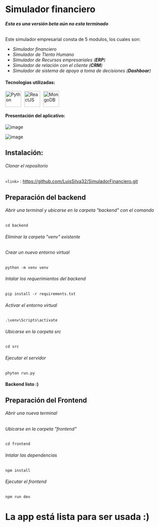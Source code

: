 # Simulador financiero

###### ***Esta es una versión beta aún no esta terminado***

Este simulador empresarial consta de 5 modulos, los cuales son:
- *Simulador financiero*
- *Simulador de Tlento Humano*
- *Simulador de Recursos empresariales (**ERP**)*
- *Simulador de relación con el cliente (**CRM**)*
- *Simulador de sistema de apoyo a toma de decisiones (**Dashboar**)*

#### Tecnologias utilizadas:
<div style="display: flex; align-items: center; gap: 10px;">
    <a href="https://raw.githubusercontent.com/rahulbanerjee26/githubAboutMeGenerator/main/icons/python.svg">
        <img src="https://raw.githubusercontent.com/rahulbanerjee26/githubAboutMeGenerator/main/icons/python.svg" alt="Python" width="50" height="50">
    </a>
    <a href="https://raw.githubusercontent.com/rahulbanerjee26/githubAboutMeGenerator/main/icons/reactjs.svg">
        <img src="https://raw.githubusercontent.com/rahulbanerjee26/githubAboutMeGenerator/main/icons/reactjs.svg" alt="ReactJS" width="50" height="50">
    </a>
    <a href="https://raw.githubusercontent.com/rahulbanerjee26/githubAboutMeGenerator/main/icons/mongodb.svg">
        <img src="https://raw.githubusercontent.com/rahulbanerjee26/githubAboutMeGenerator/main/icons/mongodb.svg" alt="MongoDB" width="50" height="50">
    </a>
</div>

#### Presentación del aplicativo:
![image](https://github.com/user-attachments/assets/4fb48bed-188a-4b1d-be2c-825afb7165e7)

![image](https://github.com/user-attachments/assets/fab12f15-8fb0-4574-898f-3a91b7fa984a)

## Instalación:
###### Clonar el repositorio

`<link>` : <https://github.com/LuisSilva32/SimuladorFinanciero.git>

## Preparación del backend
###### Abrir una terminal y ubicarse en la carpeta "backend" con el comando

`cd backend`

###### Eliminar la carpeta "venv" existente

###### Crear un nuevo entorno virtual

`python -m venv venv `

###### Intalar los requerimientos del backend

`pip install -r requirements.txt`

###### Activar el entorno virtual

`.\venv\Scripts\activate`

###### Ubicarse en la carpeta src

`cd src`

###### Ejecutar el servidor

`phyton run.py`


#### Backend listo :)


## Preparación del Frontend
###### Abrir una nueva terminal

###### Ubicarse en la carpeta "frontend"

`cd frontend`

###### Intalar las dependencias

`npm install`

###### Ejecutar el frontend

`npm run dev`

# La app está lista para ser usada :)
